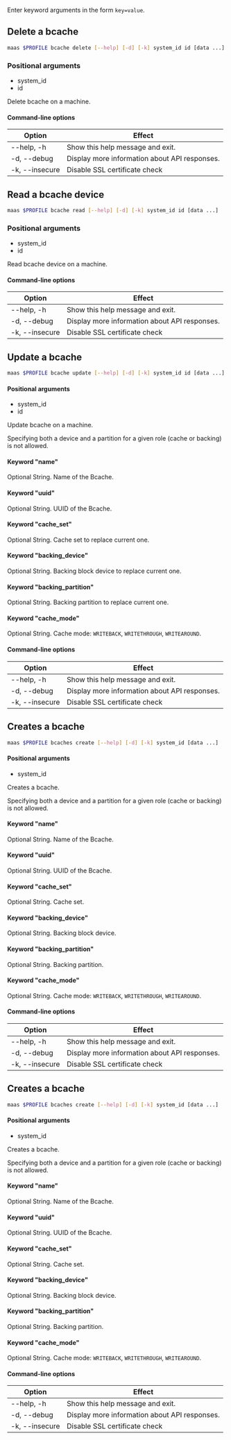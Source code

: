 Enter keyword arguments in the form `key=value`.

## Delete a bcache

```bash
maas $PROFILE bcache delete [--help] [-d] [-k] system_id id [data ...] 
```

### Positional arguments
- system_id
- id

Delete bcache on a machine.

#### Command-line options
| Option | Effect |
|-----|-----|
| --help, -h | Show this help message and exit. |
| -d, --debug | Display more information about API responses. |
| -k, --insecure | Disable SSL certificate check |

## Read a bcache device

```bash
maas $PROFILE bcache read [--help] [-d] [-k] system_id id [data ...] 
```

### Positional arguments
- system_id
- id

Read bcache device on a machine.

#### Command-line options
| Option | Effect |
|-----|-----|
| --help, -h | Show this help message and exit. |
| -d, --debug | Display more information about API responses. |
| -k, --insecure | Disable SSL certificate check |

## Update a bcache

```bash
maas $PROFILE bcache update [--help] [-d] [-k] system_id id [data ...] 
```

#### Positional arguments
- system_id
- id


Update bcache on a machine.

Specifying both a device and a partition for a given role (cache or backing) is not allowed.

#### Keyword "name"
Optional String. Name of the Bcache.

#### Keyword "uuid"
Optional String. UUID of the Bcache.

#### Keyword "cache_set"
Optional String. Cache set to replace current one.

#### Keyword "backing_device"
Optional String. Backing block device to replace current one.

#### Keyword "backing_partition"
Optional String. Backing partition to replace current one.

#### Keyword "cache_mode"
Optional String. Cache mode: ``WRITEBACK``, ``WRITETHROUGH``, ``WRITEAROUND``.

#### Command-line options
| Option | Effect |
|-----|-----|
| --help, -h | Show this help message and exit. |
| -d, --debug | Display more information about API responses. |
| -k, --insecure | Disable SSL certificate check |

## Creates a bcache

```bash
maas $PROFILE bcaches create [--help] [-d] [-k] system_id [data ...] 
```

#### Positional arguments
- system_id


Creates a bcache.

Specifying both a device and a partition for a given role (cache or backing) is not allowed.

#### Keyword "name"
Optional String. Name of the Bcache.

#### Keyword "uuid"
Optional String. UUID of the Bcache.

#### Keyword "cache_set"
Optional String. Cache set.

#### Keyword "backing_device"
Optional String. Backing block device.

#### Keyword "backing_partition"
Optional String. Backing partition.

#### Keyword "cache_mode"
Optional String. Cache mode: ``WRITEBACK``, ``WRITETHROUGH``, ``WRITEAROUND``.

#### Command-line options
| Option | Effect |
|-----|-----|
| --help, -h | Show this help message and exit. |
| -d, --debug | Display more information about API responses. |
| -k, --insecure | Disable SSL certificate check |

## Creates a bcache

```bash
maas $PROFILE bcaches create [--help] [-d] [-k] system_id [data ...] 
```

#### Positional arguments
- system_id


Creates a bcache.

Specifying both a device and a partition for a given role (cache or backing) is not allowed.

#### Keyword "name"
Optional String. Name of the Bcache.

#### Keyword "uuid"
Optional String. UUID of the Bcache.

#### Keyword "cache_set"
Optional String. Cache set.

#### Keyword "backing_device"
Optional String. Backing block device.

#### Keyword "backing_partition"
Optional String. Backing partition.

#### Keyword "cache_mode"
Optional String. Cache mode: ``WRITEBACK``, ``WRITETHROUGH``, ``WRITEAROUND``.

#### Command-line options
| Option | Effect |
|-----|-----|
| --help, -h | Show this help message and exit. |
| -d, --debug | Display more information about API responses. |
| -k, --insecure | Disable SSL certificate check |

